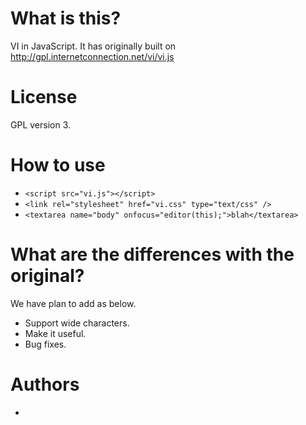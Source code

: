 # What is this? 

VI in JavaScript. 
It has originally built on http://gpl.internetconnection.net/vi/vi.js 

# License

GPL version 3. 

# How to use

* `<script src="vi.js"></script>`
* `<link rel="stylesheet" href="vi.css" type="text/css" />`
* `<textarea name="body" onfocus="editor(this);">blah</textarea>` 

# What are the differences with the original?

We have plan to add as below. 

* Support wide characters.
* Make it useful. 
* Bug fixes.

# Authors 

* 

